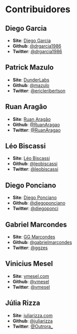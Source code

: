 # Contribuidores

## Diego Garcia
* **Site**: [Diego Garcia](http://www.diego-garcia.info/)
* **Github**: [@drgarcia1986](https://github.com/drgarcia1986/)
* **Twitter**: [@drgarcia1986](https://twitter.com/drgarcia1986)

## Patrick Mazulo
* **Site**: [DunderLabs](http://blog.dunderlabs.com)
* **Github**: [@mazulo](https://github.com/mazulo/)
* **Twitter**: [@ericleribertson](https://twitter.com/ericleribertson)

## Ruan Aragão
* **Site**: [Ruan Aragão](http://blog.ruanaragao.com>)
* **Github**: [@RuanAragao](https://github.com/RuanAragao)
* **Twitter**: [@RuanAragao](https://twitter.com/RuanAragao)

## Léo Biscassi
* **Site**: [Léo Biscassi](https://biscassi.wordpress.com/)
* **Github**: [@leobiscassi](https://github.com/leobiscassi)
* **Twitter**: [@leobiscassi](https://twitter.com/leobiscassi)

## Diego Ponciano
* **Site**: [Diego Ponciano](https://diegoponciano.github.io/)
* **Github**: [@diegoponciano](https://github.com/diegoponciano)
* **Twitter**: [@diegoponci](https://twitter.com/diegoponci)

## Gabriel Marcondes
* **Site**: [GG Marcondes](https://ggmarcondes.com/)
* **Github**: [@gabrielmarcondes](https://github.com/gabrielmarcondes)
* **Twitter**: [@ggzes](https://twitter.com/ggzes)

## Vinicius Mesel
* **Site**: [vmesel.com](http://www.vmesel.com/)
* **Github**: [@vmesel](https://github.com/vmesel)
* **Twitter**: [@vmesel](https://twitter.com/vmesel)

## Júlia Rizza
* **Site**: [juliarizza.com](http://juliarizza.com/)
* **Github**: [@juliarizza](https://github.com/juliarizza)
* **Twitter**: [@Outrora_](https://twitter.com/juliarizza_)
